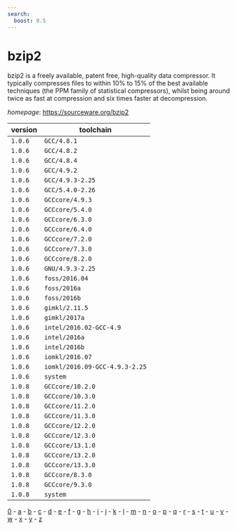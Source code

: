 ```yaml
---
search:
  boost: 0.5
---
```

# bzip2

bzip2 is a freely available, patent free, high-quality data compressor. It typically  compresses files to within 10% to 15% of the best available techniques (the PPM family of statistical  compressors), whilst being around twice as fast at compression and six times faster at decompression.

*homepage*: <https://sourceware.org/bzip2>

version | toolchain
--------|----------
``1.0.6`` | ``GCC/4.8.1``
``1.0.6`` | ``GCC/4.8.2``
``1.0.6`` | ``GCC/4.8.4``
``1.0.6`` | ``GCC/4.9.2``
``1.0.6`` | ``GCC/4.9.3-2.25``
``1.0.6`` | ``GCC/5.4.0-2.26``
``1.0.6`` | ``GCCcore/4.9.3``
``1.0.6`` | ``GCCcore/5.4.0``
``1.0.6`` | ``GCCcore/6.3.0``
``1.0.6`` | ``GCCcore/6.4.0``
``1.0.6`` | ``GCCcore/7.2.0``
``1.0.6`` | ``GCCcore/7.3.0``
``1.0.6`` | ``GCCcore/8.2.0``
``1.0.6`` | ``GNU/4.9.3-2.25``
``1.0.6`` | ``foss/2016.04``
``1.0.6`` | ``foss/2016a``
``1.0.6`` | ``foss/2016b``
``1.0.6`` | ``gimkl/2.11.5``
``1.0.6`` | ``gimkl/2017a``
``1.0.6`` | ``intel/2016.02-GCC-4.9``
``1.0.6`` | ``intel/2016a``
``1.0.6`` | ``intel/2016b``
``1.0.6`` | ``iomkl/2016.07``
``1.0.6`` | ``iomkl/2016.09-GCC-4.9.3-2.25``
``1.0.6`` | ``system``
``1.0.8`` | ``GCCcore/10.2.0``
``1.0.8`` | ``GCCcore/10.3.0``
``1.0.8`` | ``GCCcore/11.2.0``
``1.0.8`` | ``GCCcore/11.3.0``
``1.0.8`` | ``GCCcore/12.2.0``
``1.0.8`` | ``GCCcore/12.3.0``
``1.0.8`` | ``GCCcore/13.1.0``
``1.0.8`` | ``GCCcore/13.2.0``
``1.0.8`` | ``GCCcore/13.3.0``
``1.0.8`` | ``GCCcore/8.3.0``
``1.0.8`` | ``GCCcore/9.3.0``
``1.0.8`` | ``system``

[0](../0/index.md) - [a](../a/index.md) - [b](../b/index.md) - [c](../c/index.md) - [d](../d/index.md) - [e](../e/index.md) - [f](../f/index.md) - [g](../g/index.md) - [h](../h/index.md) - [i](../i/index.md) - [j](../j/index.md) - [k](../k/index.md) - [l](../l/index.md) - [m](../m/index.md) - [n](../n/index.md) - [o](../o/index.md) - [p](../p/index.md) - [q](../q/index.md) - [r](../r/index.md) - [s](../s/index.md) - [t](../t/index.md) - [u](../u/index.md) - [v](../v/index.md) - [w](../w/index.md) - [x](../x/index.md) - [y](../y/index.md) - [z](../z/index.md)

